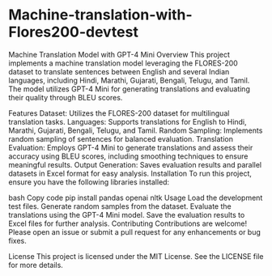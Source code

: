 # Machine-translation-with-Flores200-devtest
Machine Translation Model with GPT-4 Mini
Overview
This project implements a machine translation model leveraging the FLORES-200 dataset to translate sentences between English and several Indian languages, including Hindi, Marathi, Gujarati, Bengali, Telugu, and Tamil. The model utilizes GPT-4 Mini for generating translations and evaluating their quality through BLEU scores.

Features
Dataset: Utilizes the FLORES-200 dataset for multilingual translation tasks.
Languages: Supports translations for English to Hindi, Marathi, Gujarati, Bengali, Telugu, and Tamil.
Random Sampling: Implements random sampling of sentences for balanced evaluation.
Translation Evaluation: Employs GPT-4 Mini to generate translations and assess their accuracy using BLEU scores, including smoothing techniques to ensure meaningful results.
Output Generation: Saves evaluation results and parallel datasets in Excel format for easy analysis.
Installation
To run this project, ensure you have the following libraries installed:

bash
Copy code
pip install pandas openai nltk
Usage
Load the development test files.
Generate random samples from the dataset.
Evaluate the translations using the GPT-4 Mini model.
Save the evaluation results to Excel files for further analysis.
Contributing
Contributions are welcome! Please open an issue or submit a pull request for any enhancements or bug fixes.

License
This project is licensed under the MIT License. See the LICENSE file for more details.
